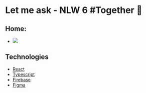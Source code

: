 # Let me ask - NLW 6 #Together 🚀
 
## Home: 
- ![](https://github.com/vitormanoelcsantos/Let-me-ask-images/blob/master/home.png)

## Technologies
- [React](https://pt-br.reactjs.org/)
- [Typescript](https://www.typescriptlang.org/)
- [Firebase](https://firebase.google.com/?gclid=CjwKCAjwz_WGBhA1EiwAUAxIcT8VQxYprCKkpoXkqykUgqFPHbl_hpG8ZLyCdG04HprjIepZ1M223hoCaYsQAvD_BwE&gclsrc=aw.ds)
- [Figma](https://www.figma.com/file/EWSJWoVN6yniefF9ktz17q/Letmeask-(Copy))
